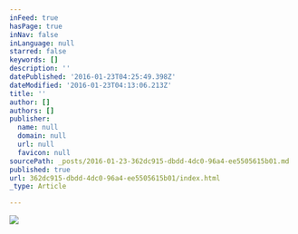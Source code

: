 ```yaml
---
inFeed: true
hasPage: true
inNav: false
inLanguage: null
starred: false
keywords: []
description: ''
datePublished: '2016-01-23T04:25:49.398Z'
dateModified: '2016-01-23T04:13:06.213Z'
title: ''
author: []
authors: []
publisher:
  name: null
  domain: null
  url: null
  favicon: null
sourcePath: _posts/2016-01-23-362dc915-dbdd-4dc0-96a4-ee5505615b01.md
published: true
url: 362dc915-dbdd-4dc0-96a4-ee5505615b01/index.html
_type: Article

---
```

![](https://the-grid-user-content.s3-us-west-2.amazonaws.com/9f157486-8f5f-4612-92c3-36ec6d8ab02f.jpg)